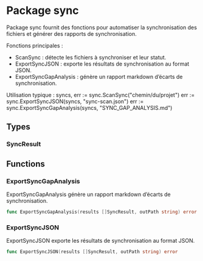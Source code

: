 # Package sync

Package sync fournit des fonctions pour automatiser la synchronisation des fichiers et générer des rapports de synchronisation.

Fonctions principales :
- ScanSync : détecte les fichiers à synchroniser et leur statut.
- ExportSyncJSON : exporte les résultats de synchronisation au format JSON.
- ExportSyncGapAnalysis : génère un rapport markdown d’écarts de synchronisation.

Utilisation typique :
syncs, err := sync.ScanSync("chemin/du/projet")
err := sync.ExportSyncJSON(syncs, "sync-scan.json")
err := sync.ExportSyncGapAnalysis(syncs, "SYNC_GAP_ANALYSIS.md")


## Types

### SyncResult

## Functions

### ExportSyncGapAnalysis

ExportSyncGapAnalysis génère un rapport markdown d’écarts de synchronisation.


```go
func ExportSyncGapAnalysis(results []SyncResult, outPath string) error
```

### ExportSyncJSON

ExportSyncJSON exporte les résultats de synchronisation au format JSON.


```go
func ExportSyncJSON(results []SyncResult, outPath string) error
```

